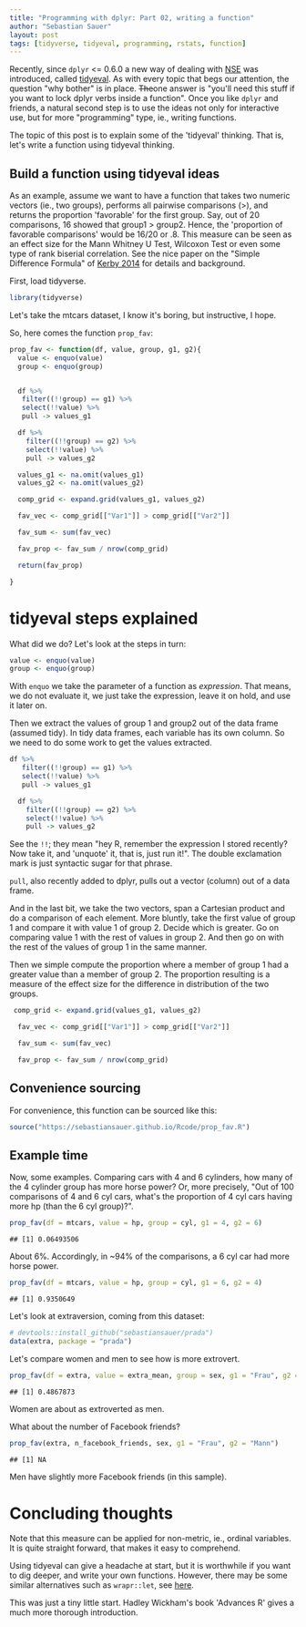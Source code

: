 ```yaml
---
title: "Programming with dplyr: Part 02, writing a function"
author: "Sebastian Sauer"
layout: post
tags: [tidyverse, tidyeval, programming, rstats, function]
---
```





Recently, since `dplyr` <= 0.6.0 a new way of dealing with [NSE](http://adv-r.had.co.nz/Computing-on-the-language.html) was introduced, called [tidyeval](https://cran.r-project.org/web/packages/rlang/vignettes/tidy-evaluation.html). As with every topic that begs our attention, the question "why bother" is in place. ~~The~~one answer is "you'll need this stuff if you want to lock dplyr verbs inside a function". Once you like `dplyr` and friends, a natural second step is to use the ideas not only for interactive use, but for more "programming" type, ie., writing functions.

The topic of this post is to explain some of the 'tidyeval' thinking. That is, let's write a function using tidyeval thinking.

## Build a function using tidyeval ideas

As an example, assume we want to have a function that takes two numeric vectors (ie., two groups), performs all pairwise comparisons (>), and returns the proportion 'favorable' for the first group. Say, out of 20 comparisons, 16 showed that group1 > group2. Hence, the 'proportion of favorable comparisons' would be 16/20 or .8. This measure can be seen as an effect size for the Mann Whitney U Test, Wilcoxon Test or even some type of rank biserial correlation. See the nice paper on the "Simple Difference Formula" of [Kerby 2014](https://www.google.de/url?sa=t&rct=j&q=&esrc=s&source=web&cd=1&ved=0ahUKEwjbn4LN7vTUAhXMblAKHUP8Ca8QFggnMAA&url=http%3A%2F%2Fjournals.sagepub.com%2Fdoi%2Fpdf%2F10.2466%2F11.IT.3.1&usg=AFQjCNG4Pm-o5KhfYitW2mGF2PUa8M84KA&cad=rja) for details and background.


First, load tidyverse.


```r
library(tidyverse)
```


Let's take the mtcars dataset, I know it's boring, but instructive, I hope.


So, here comes the function `prop_fav`:


```r
prop_fav <- function(df, value, group, g1, g2){
  value <- enquo(value)
  group <- enquo(group)


  df %>%
   filter((!!group) == g1) %>%
   select(!!value) %>%
   pull -> values_g1

  df %>%
    filter((!!group) == g2) %>%
    select(!!value) %>%
    pull -> values_g2

  values_g1 <- na.omit(values_g1)
  values_g2 <- na.omit(values_g2)

  comp_grid <- expand.grid(values_g1, values_g2)

  fav_vec <- comp_grid[["Var1"]] > comp_grid[["Var2"]]

  fav_sum <- sum(fav_vec)

  fav_prop <- fav_sum / nrow(comp_grid)

  return(fav_prop)

}
```


# tidyeval steps explained


What did we do? Let's look at the steps in turn:


```r
value <- enquo(value)
group <- enquo(group)
```

With `enquo` we take the parameter of a function as *expression*. That means, we do not evaluate it, we just take the expression, leave it on hold, and use it later on.

Then we extract the values of group 1 and group2 out of the data frame (assumed tidy). In tidy data frames, each variable has its own column. So we need to do some work to get the values extracted.


```r
df %>%
   filter((!!group) == g1) %>%
   select(!!value) %>%
   pull -> values_g1

  df %>%
    filter((!!group) == g2) %>%
    select(!!value) %>%
    pull -> values_g2
```

See the `!!`; they mean "hey R, remember the expression I stored recently? Now take it, and 'unquote' it, that is, just run it!". The double exclamation mark is just syntactic sugar for that phrase.

`pull`, also recently added to dplyr, pulls out a vector (column) out of a data frame.

And in the last bit, we take the two vectors, span a Cartesian product and do a comparison of each element. More bluntly, take the first value of group 1 and compare it with value 1 of group 2. Decide which is greater. Go on comparing value 1 with the rest of values in group 2. And then go on with the rest of the values of group 1 in the same manner.

Then we simple compute the proportion where a member of group 1 had a greater value than a member of group 2. The proportion resulting is a measure of the effect size for the difference in distribution of the two groups.


```r
 comp_grid <- expand.grid(values_g1, values_g2)

  fav_vec <- comp_grid[["Var1"]] > comp_grid[["Var2"]]

  fav_sum <- sum(fav_vec)

  fav_prop <- fav_sum / nrow(comp_grid)
```


## Convenience sourcing

For convenience, this function can be sourced like this:


```r
source("https://sebastiansauer.github.io/Rcode/prop_fav.R")
```

## Example time

Now, some examples. Comparing cars with 4 and 6 cylinders, how many of the 4 cylinder group has more horse power? Or, more precisely, "Out of 100 comparisons of 4 and 6 cyl cars, what's the proportion of 4 cyl cars having more hp (than the 6 cyl group)?".


```r
prop_fav(df = mtcars, value = hp, group = cyl, g1 = 4, g2 = 6)
```

```
## [1] 0.06493506
```

About 6%. Accordingly, in ~94% of the comparisons, a 6 cyl car had more horse power.


```r
prop_fav(df = mtcars, value = hp, group = cyl, g1 = 6, g2 = 4)
```

```
## [1] 0.9350649
```


Let's look at extraversion, coming from this dataset:


```r
# devtools::install_github("sebastiansauer/prada")
data(extra, package = "prada")
```

Let's compare women and men to see how is more extrovert.


```r
prop_fav(df = extra, value = extra_mean, group = sex, g1 = "Frau", g2 = "Mann")
```

```
## [1] 0.4867873
```

Women are about as extroverted as men.


What about the number of Facebook friends?


```r
prop_fav(extra, n_facebook_friends, sex, g1 = "Frau", g2 = "Mann")
```

```
## [1] NA
```

Men have slightly more Facebook friends (in this sample).


# Concluding thoughts
Note that this measure can be applied for non-metric, ie., ordinal variables. It is quite straight forward, that makes it easy to comprehend.

Using tidyeval can give a headache at start, but it is worthwhile if you want to dig deeper, and write your own functions. However, there may be some similar alternatives such as `wrapr::let`, see [here](http://www.win-vector.com/blog/2017/05/why-to-use-wraprlet/).

This was just a tiny little start. Hadley Wickham's book 'Advances R' gives a much more thorough introduction.
